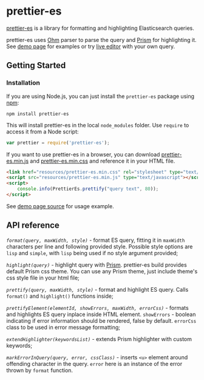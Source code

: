 prettier-es
===========

[prettier-es](https://github.com/traut/prettier-es) is a library for formatting and highlighting Elasticsearch queries.

prettier-es uses [Ohm](https://ohmlang.github.io/) parser to parse the query and [Prism](https://prismjs.com/) for highlighting it.
See [demo page](https://traut.github.io/prettier-es/index.html) for examples or try [live editor](https://traut.github.io/prettier-es/index.html) with your own query.


Getting Started
---------------
### Installation

If you are using Node.js, you can just install the `prettier-es` package using [npm](http://npmjs.org):

    npm install prettier-es

This will install prettier-es in the local `node_modules` folder. Use `require` to access it from a Node script:

```js
var prettier = require('prettier-es');
```

If you want to use prettier-es in a browser, you can download [prettier-es.min.js](https://raw.githubusercontent.com/traut/prettier-es/master/dist/prettier-es.min.js) and [prettier-es.min.css](https://raw.githubusercontent.com/traut/prettier-es/master/dist/prettier-es.min.css) and reference it in your HTML file.

```html
<link href="resources/prettier-es.min.css" rel="stylesheet" type="text/css"/>
<script src="resources/prettier-es.min.js" type="text/javascript"></script>
<script>
    console.info(PrettierEs.prettify("query text", 80));
</script>
```

See [demo page source](https://github.com/traut/prettier-es/blob/master/docs/index.html) for usage example.

API reference
-------------

_`format(query, maxWidth, style)`_ - format ES query, fitting it in `maxWidth` characters per line and following provided style. Possible style options are `lisp` and `simple`, with `lisp` being used if no style argument provided;

_`highlight(query)`_ - highlight query with [Prism](https://prismjs.com/). prettier-es build provides default Prism css theme. You can use any Prism theme, just include theme's css style file in your html file;

_`prettify(query, maxWidth, style)`_ - format and highlight ES query. Calls `format()` and `highlight()` functions inside;


_`prettifyElement(elementId, showErrors, maxWidth, errorCss)`_ - formats and highlights ES query inplace inside HTML element. `showErrors` - boolean indicating if error information should be rendered, false by default. `errorCss` class to be used in error message formatting;

_`extendHighlighter(keywordsList)`_ - extends Prism highlighter with custom keywords;

_`markErrorInQuery(query, error, cssClass)`_ - inserts `<u>` element around offending character in the query. `error` here is an instance of the error thrown by `format` function.
